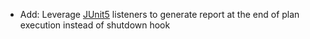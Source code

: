 * Add: Leverage [JUnit5](junit5/getting-started) listeners to generate report at the end of plan execution instead of shutdown hook 
